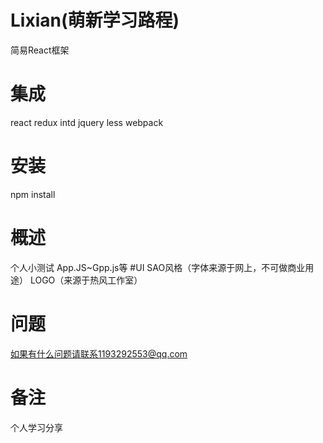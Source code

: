 # Lixian(萌新学习路程)
简易React框架
# 集成
react
redux
intd
jquery
less
webpack
# 安装
npm install
# 概述
个人小测试
App.JS~Gpp.js等
#UI
SAO风格（字体来源于网上，不可做商业用途）
LOGO（来源于热风工作室）
# 问题
如果有什么问题请联系1193292553@qq.com
# 备注
个人学习分享
